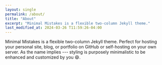 ```yaml
---
layout: single
permalink: /about/
title: "About"
excerpt: "Minimal Mistakes is a flexible two-column Jekyll theme."
last_modified_at: 2024-03-26 T11:59:26-04:00
---
```


Minimal Mistakes is a flexible two-column Jekyll theme. Perfect for hosting your personal site, blog, or portfolio on GitHub or self-hosting on your own server. As the name implies --- styling is purposely minimalistic to be enhanced and customized by you :smile:.

